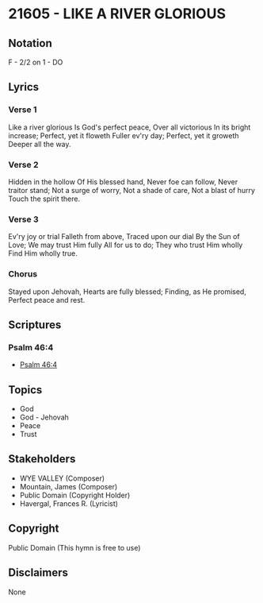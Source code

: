 # 21605 - LIKE A RIVER GLORIOUS

## Notation

F - 2/2 on 1 - DO

## Lyrics

### Verse 1

Like a river glorious Is God's perfect peace, Over all victorious In its bright increase; Perfect, yet it floweth Fuller ev'ry day; Perfect, yet it groweth Deeper all the way.



### Verse 2

Hidden in the hollow Of His blessed hand, Never foe can follow, Never traitor stand; Not a surge of worry, Not a shade of care, Not a blast of hurry Touch the spirit there. 


### Verse 3

Ev'ry joy or trial Falleth from above, Traced upon our dial By the Sun of Love; We may trust Him fully All for us to do; They who trust Him wholly Find Him wholly true.


### Chorus

Stayed upon Jehovah, Hearts are fully blessed; Finding, as He promised, Perfect peace and rest.


## Scriptures

### Psalm 46:4

- [Psalm 46:4](https://www.biblegateway.com/passage/?search=Psalm%2046%3A4)


## Topics

- God
- God - Jehovah
- Peace
- Trust

## Stakeholders

- WYE VALLEY (Composer)
- Mountain, James (Composer)
- Public Domain (Copyright Holder)
- Havergal, Frances R. (Lyricist)

## Copyright

Public Domain
(This hymn is free to use)

## Disclaimers

None

